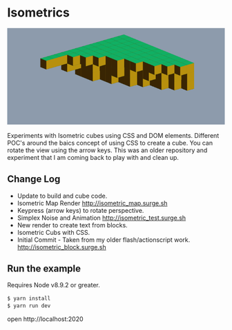 # Isometrics

![splash](./splash.png)

Experiments with Isometric cubes using CSS and DOM elements. Different POC's around the baics concept of using CSS to create a cube. You can rotate the view using the arrow keys. This was an older repository and experiment that I am coming back to play with and clean up.

## Change Log

- Update to build and cube code.
- Isometric Map Render http://isometric_map.surge.sh
- Keypress (arrow keys) to rotate perspective.
- Simplex Noise and Animation http://isometric_test.surge.sh
- New render to create text from blocks.
- Isometric Cubs with CSS.
- Initial Commit - Taken from my older flash/actionscript work. http://isometric_block.surge.sh

## Run the example

Requires Node v8.9.2 or greater.

```bash
$ yarn install
$ yarn run dev
```

open http://localhost:2020
